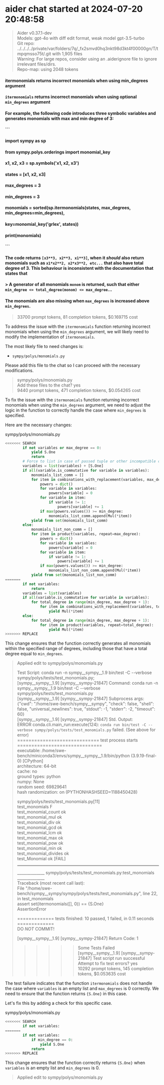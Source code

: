 
# aider chat started at 2024-07-20 20:48:58

> Aider v0.37.1-dev  
> Models: gpt-4o with diff edit format, weak model gpt-3.5-turbo  
> Git repo: ../../../../private/var/folders/7q/_fx2smvd0hq3nkt98d3kt4f00000gn/T/tmpqmsso75t/.git with 1,905 files  
> Warning: For large repos, consider using an .aiderignore file to ignore irrelevant files/dirs.  
> Repo-map: using 2048 tokens  

#### itermonomials returns incorrect monomials when using min_degrees argument  
#### `itermonomials` returns incorrect monomials when using optional `min_degrees` argument  
####   
#### For example, the following code introduces three symbolic variables and generates monomials with max and min degree of 3:  
####   
####   
#### ```  
#### import sympy as sp  
#### from sympy.polys.orderings import monomial_key  
####   
#### x1, x2, x3 = sp.symbols('x1, x2, x3')  
#### states = [x1, x2, x3]  
#### max_degrees = 3  
#### min_degrees = 3  
#### monomials = sorted(sp.itermonomials(states, max_degrees, min_degrees=min_degrees),   
####                    key=monomial_key('grlex', states))  
#### print(monomials)  
#### ```  
#### The code returns `[x3**3, x2**3, x1**3]`, when it _should_ also return monomials such as `x1*x2**2, x2*x3**2, etc...` that also have total degree of 3. This behaviour is inconsistent with the documentation that states that   
####   
#### > A generator of all monomials `monom` is returned, such that either `min_degree <= total_degree(monom) <= max_degree`...  
####   
#### The monomials are also missing when `max_degrees` is increased above `min_degrees`.  
> 33700 prompt tokens, 81 completion tokens, $0.169715 cost  

To address the issue with the `itermonomials` function returning incorrect monomials when using the `min_degrees` argument, we will likely need to modify the implementation of `itermonomials`.

The most likely file to need changes is:
- `sympy/polys/monomials.py`

Please add this file to the chat so I can proceed with the necessary modifications.

> sympy/polys/monomials.py  
> Add these files to the chat? yes  
> 9440 prompt tokens, 471 completion tokens, $0.054265 cost  

To fix the issue with the `itermonomials` function returning incorrect monomials when using the `min_degrees` argument, we need to adjust the logic in the function to correctly handle the case where `min_degrees` is specified.

Here are the necessary changes:

sympy/polys/monomials.py
```python
<<<<<<< SEARCH
        if not variables or max_degree == 0:
            yield S.One
            return
        # Force to list in case of passed tuple or other incompatible collection
        variables = list(variables) + [S.One]
        if all(variable.is_commutative for variable in variables):
            monomials_list_comm = []
            for item in combinations_with_replacement(variables, max_degree):
                powers = dict()
                for variable in variables:
                    powers[variable] = 0
                for variable in item:
                    if variable != 1:
                        powers[variable] += 1
                if max(powers.values()) >= min_degree:
                    monomials_list_comm.append(Mul(*item))
            yield from set(monomials_list_comm)
        else:
            monomials_list_non_comm = []
            for item in product(variables, repeat=max_degree):
                powers = dict()
                for variable in variables:
                    powers[variable] = 0
                for variable in item:
                    if variable != 1:
                        powers[variable] += 1
                if max(powers.values()) >= min_degree:
                    monomials_list_non_comm.append(Mul(*item))
            yield from set(monomials_list_non_comm)
=======
        if not variables:
            return
        variables = list(variables)
        if all(variable.is_commutative for variable in variables):
            for total_degree in range(min_degree, max_degree + 1):
                for item in combinations_with_replacement(variables, total_degree):
                    yield Mul(*item)
        else:
            for total_degree in range(min_degree, max_degree + 1):
                for item in product(variables, repeat=total_degree):
                    yield Mul(*item)
>>>>>>> REPLACE
```

This change ensures that the function correctly generates all monomials within the specified range of degrees, including those that have a total degree equal to `min_degrees`.

> Applied edit to sympy/polys/monomials.py  
>   
> Test Script: conda run -n sympy__sympy__1.9  bin/test -C --verbose sympy/polys/tests/test_monomials.py;  
> [sympy__sympy__1.9] [sympy__sympy-21847] Command: conda run -n sympy__sympy__1.9 bin/test -C --verbose sympy/polys/tests/test_monomials.py   
> [sympy__sympy__1.9] [sympy__sympy-21847] Subprocess args: {"cwd": "/home/swe-bench/sympy__sympy", "check": false, "shell": false, "universal_newlines": true, "stdout": -1, "stderr": -2, "timeout": 60}   
> [sympy__sympy__1.9] [sympy__sympy-21847] Std. Output:  
> ERROR conda.cli.main_run:execute(124): `conda run bin/test -C --verbose sympy/polys/tests/test_monomials.py` failed. (See above for error)  
> ============================= test process starts ==============================  
> executable:         /home/swe-bench/miniconda3/envs/sympy__sympy__1.9/bin/python  (3.9.19-final-0) [CPython]  
> architecture:       64-bit  
> cache:              no  
> ground types:       python   
> numpy:              None  
> random seed:        69829641  
> hash randomization: on (PYTHONHASHSEED=1188450428)  
>   
> sympy/polys/tests/test_monomials.py[11]   
> test_monomials F  
> test_monomial_count ok  
> test_monomial_mul ok  
> test_monomial_div ok  
> test_monomial_gcd ok  
> test_monomial_lcm ok  
> test_monomial_max ok  
> test_monomial_pow ok  
> test_monomial_min ok  
> test_monomial_divides ok  
> test_Monomial ok                                                          [FAIL]  
>   
>   
> ________________________________________________________________________________  
> ______________ sympy/polys/tests/test_monomials.py:test_monomials ______________  
> Traceback (most recent call last):  
>   File "/home/swe-bench/sympy__sympy/sympy/polys/tests/test_monomials.py", line 22, in test_monomials  
>     assert set(itermonomials([], 0)) == {S.One}  
> AssertionError  
>   
> ============= tests finished: 10 passed, 1 failed, in 0.11 seconds =============  
> DO *NOT* COMMIT!  
>   
>    
> [sympy__sympy__1.9] [sympy__sympy-21847] Return Code: 1   
>   
> >>>>> Some Tests Failed  
> [sympy__sympy__1.9] [sympy__sympy-21847] Test script run successful   
> Attempt to fix test errors? yes  
> 10292 prompt tokens, 145 completion tokens, $0.053635 cost  

The test failure indicates that the function `itermonomials` does not handle the case where `variables` is an empty list and `max_degrees` is 0 correctly. We need to ensure that the function returns `{S.One}` in this case.

Let's fix this by adding a check for this specific case.

sympy/polys/monomials.py
```python
<<<<<<< SEARCH
        if not variables:
=======
        if not variables:
            if min_degree == 0:
                yield S.One
            return
>>>>>>> REPLACE
```

This change ensures that the function correctly returns `{S.One}` when `variables` is an empty list and `min_degrees` is 0.

> Applied edit to sympy/polys/monomials.py  
